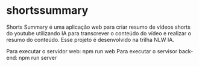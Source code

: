 # shortssummary
Shorts Summary é uma aplicação web para criar resumo de vídeos shorts do youtube utilizando IA para transcrever o conteúdo do vídeo e realizar o resumo do conteúdo. Esse projeto é desenvolvido na trilha NLW IA.

Para executar o servidor web: npm run web
Para executar o servisor back-end: npm run server